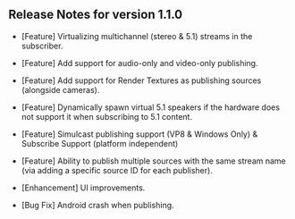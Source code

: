 ## Release Notes for version 1.1.0

- [Feature] Virtualizing multichannel (stereo & 5.1) streams in the subscriber.
- [Feature] Add support for audio-only and video-only publishing. 
- [Feature] Add support for Render Textures as publishing sources (alongside cameras).
- [Feature] Dynamically spawn virtual 5.1 speakers if the hardware does not support it when subscribing to 5.1 content.
- [Feature] Simulcast publishing support (VP8 & Windows Only) & Subscribe Support (platform independent)
- [Feature] Ability to publish multiple sources with the same stream name (via adding a specific source ID for each publisher).
- [Enhancement] UI improvements.

- [Bug Fix] Android crash when publishing.
